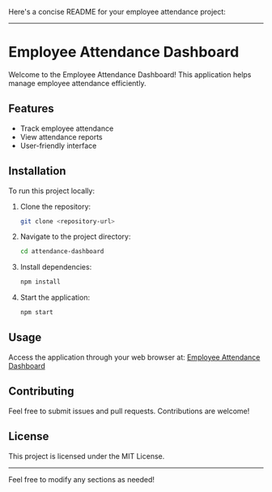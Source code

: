 Here's a concise README for your employee attendance project:

---

# Employee Attendance Dashboard

Welcome to the Employee Attendance Dashboard! This application helps manage employee attendance efficiently.

## Features

- Track employee attendance
- View attendance reports
- User-friendly interface

## Installation

To run this project locally:

1. Clone the repository:
   ```bash
   git clone <repository-url>
   ```
2. Navigate to the project directory:
   ```bash
   cd attendance-dashboard
   ```
3. Install dependencies:
   ```bash
   npm install
   ```
4. Start the application:
   ```bash
   npm start
   ```

## Usage

Access the application through your web browser at:
[Employee Attendance Dashboard](https://employeedashboard1.vercel.app/)

## Contributing

Feel free to submit issues and pull requests. Contributions are welcome!

## License

This project is licensed under the MIT License.

---

Feel free to modify any sections as needed!
